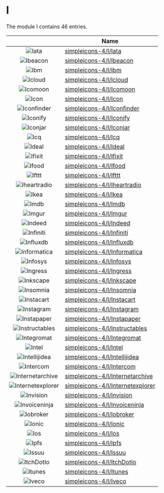 # I

The module I contains 46 entries.



| |Name|
|:---:|---|
|![Iata](../simpleicons-4/I/Iata.element.png)|[simpleicons-4/I/Iata](../simpleicons-4/I/Iata.md)
|![Ibeacon](../simpleicons-4/I/Ibeacon.element.png)|[simpleicons-4/I/Ibeacon](../simpleicons-4/I/Ibeacon.md)
|![Ibm](../simpleicons-4/I/Ibm.element.png)|[simpleicons-4/I/Ibm](../simpleicons-4/I/Ibm.md)
|![Icloud](../simpleicons-4/I/Icloud.element.png)|[simpleicons-4/I/Icloud](../simpleicons-4/I/Icloud.md)
|![Icomoon](../simpleicons-4/I/Icomoon.element.png)|[simpleicons-4/I/Icomoon](../simpleicons-4/I/Icomoon.md)
|![Icon](../simpleicons-4/I/Icon.element.png)|[simpleicons-4/I/Icon](../simpleicons-4/I/Icon.md)
|![Iconfinder](../simpleicons-4/I/Iconfinder.element.png)|[simpleicons-4/I/Iconfinder](../simpleicons-4/I/Iconfinder.md)
|![Iconify](../simpleicons-4/I/Iconify.element.png)|[simpleicons-4/I/Iconify](../simpleicons-4/I/Iconify.md)
|![Iconjar](../simpleicons-4/I/Iconjar.element.png)|[simpleicons-4/I/Iconjar](../simpleicons-4/I/Iconjar.md)
|![Icq](../simpleicons-4/I/Icq.element.png)|[simpleicons-4/I/Icq](../simpleicons-4/I/Icq.md)
|![Ideal](../simpleicons-4/I/Ideal.element.png)|[simpleicons-4/I/Ideal](../simpleicons-4/I/Ideal.md)
|![Ifixit](../simpleicons-4/I/Ifixit.element.png)|[simpleicons-4/I/Ifixit](../simpleicons-4/I/Ifixit.md)
|![Ifood](../simpleicons-4/I/Ifood.element.png)|[simpleicons-4/I/Ifood](../simpleicons-4/I/Ifood.md)
|![Ifttt](../simpleicons-4/I/Ifttt.element.png)|[simpleicons-4/I/Ifttt](../simpleicons-4/I/Ifttt.md)
|![Iheartradio](../simpleicons-4/I/Iheartradio.element.png)|[simpleicons-4/I/Iheartradio](../simpleicons-4/I/Iheartradio.md)
|![Ikea](../simpleicons-4/I/Ikea.element.png)|[simpleicons-4/I/Ikea](../simpleicons-4/I/Ikea.md)
|![Imdb](../simpleicons-4/I/Imdb.element.png)|[simpleicons-4/I/Imdb](../simpleicons-4/I/Imdb.md)
|![Imgur](../simpleicons-4/I/Imgur.element.png)|[simpleicons-4/I/Imgur](../simpleicons-4/I/Imgur.md)
|![Indeed](../simpleicons-4/I/Indeed.element.png)|[simpleicons-4/I/Indeed](../simpleicons-4/I/Indeed.md)
|![Infiniti](../simpleicons-4/I/Infiniti.element.png)|[simpleicons-4/I/Infiniti](../simpleicons-4/I/Infiniti.md)
|![Influxdb](../simpleicons-4/I/Influxdb.element.png)|[simpleicons-4/I/Influxdb](../simpleicons-4/I/Influxdb.md)
|![Informatica](../simpleicons-4/I/Informatica.element.png)|[simpleicons-4/I/Informatica](../simpleicons-4/I/Informatica.md)
|![Infosys](../simpleicons-4/I/Infosys.element.png)|[simpleicons-4/I/Infosys](../simpleicons-4/I/Infosys.md)
|![Ingress](../simpleicons-4/I/Ingress.element.png)|[simpleicons-4/I/Ingress](../simpleicons-4/I/Ingress.md)
|![Inkscape](../simpleicons-4/I/Inkscape.element.png)|[simpleicons-4/I/Inkscape](../simpleicons-4/I/Inkscape.md)
|![Insomnia](../simpleicons-4/I/Insomnia.element.png)|[simpleicons-4/I/Insomnia](../simpleicons-4/I/Insomnia.md)
|![Instacart](../simpleicons-4/I/Instacart.element.png)|[simpleicons-4/I/Instacart](../simpleicons-4/I/Instacart.md)
|![Instagram](../simpleicons-4/I/Instagram.element.png)|[simpleicons-4/I/Instagram](../simpleicons-4/I/Instagram.md)
|![Instapaper](../simpleicons-4/I/Instapaper.element.png)|[simpleicons-4/I/Instapaper](../simpleicons-4/I/Instapaper.md)
|![Instructables](../simpleicons-4/I/Instructables.element.png)|[simpleicons-4/I/Instructables](../simpleicons-4/I/Instructables.md)
|![Integromat](../simpleicons-4/I/Integromat.element.png)|[simpleicons-4/I/Integromat](../simpleicons-4/I/Integromat.md)
|![Intel](../simpleicons-4/I/Intel.element.png)|[simpleicons-4/I/Intel](../simpleicons-4/I/Intel.md)
|![Intellijidea](../simpleicons-4/I/Intellijidea.element.png)|[simpleicons-4/I/Intellijidea](../simpleicons-4/I/Intellijidea.md)
|![Intercom](../simpleicons-4/I/Intercom.element.png)|[simpleicons-4/I/Intercom](../simpleicons-4/I/Intercom.md)
|![Internetarchive](../simpleicons-4/I/Internetarchive.element.png)|[simpleicons-4/I/Internetarchive](../simpleicons-4/I/Internetarchive.md)
|![Internetexplorer](../simpleicons-4/I/Internetexplorer.element.png)|[simpleicons-4/I/Internetexplorer](../simpleicons-4/I/Internetexplorer.md)
|![Invision](../simpleicons-4/I/Invision.element.png)|[simpleicons-4/I/Invision](../simpleicons-4/I/Invision.md)
|![Invoiceninja](../simpleicons-4/I/Invoiceninja.element.png)|[simpleicons-4/I/Invoiceninja](../simpleicons-4/I/Invoiceninja.md)
|![Iobroker](../simpleicons-4/I/Iobroker.element.png)|[simpleicons-4/I/Iobroker](../simpleicons-4/I/Iobroker.md)
|![Ionic](../simpleicons-4/I/Ionic.element.png)|[simpleicons-4/I/Ionic](../simpleicons-4/I/Ionic.md)
|![Ios](../simpleicons-4/I/Ios.element.png)|[simpleicons-4/I/Ios](../simpleicons-4/I/Ios.md)
|![Ipfs](../simpleicons-4/I/Ipfs.element.png)|[simpleicons-4/I/Ipfs](../simpleicons-4/I/Ipfs.md)
|![Issuu](../simpleicons-4/I/Issuu.element.png)|[simpleicons-4/I/Issuu](../simpleicons-4/I/Issuu.md)
|![ItchDotIo](../simpleicons-4/I/ItchDotIo.element.png)|[simpleicons-4/I/ItchDotIo](../simpleicons-4/I/ItchDotIo.md)
|![Itunes](../simpleicons-4/I/Itunes.element.png)|[simpleicons-4/I/Itunes](../simpleicons-4/I/Itunes.md)
|![Iveco](../simpleicons-4/I/Iveco.element.png)|[simpleicons-4/I/Iveco](../simpleicons-4/I/Iveco.md)

